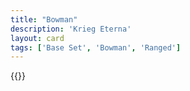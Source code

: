 ```yaml
---
title: "Bowman"
description: 'Krieg Eterna'
layout: card
tags: ['Base Set', 'Bowman', 'Ranged']
---
```

{{<card-detail-page title="Bowman" artwork="Portrait of a Man Holding a Crossbow by Unknown Flemish Artist (17th Century)" />}}